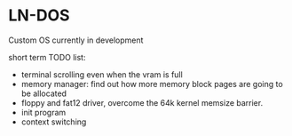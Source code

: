 # LN-DOS
Custom OS currently in development

short term TODO list:
- terminal scrolling even when the vram is full
- memory manager: find out how more memory block pages are going to be allocated
- floppy and fat12 driver, overcome the 64k kernel memsize barrier.
- init program
- context switching

